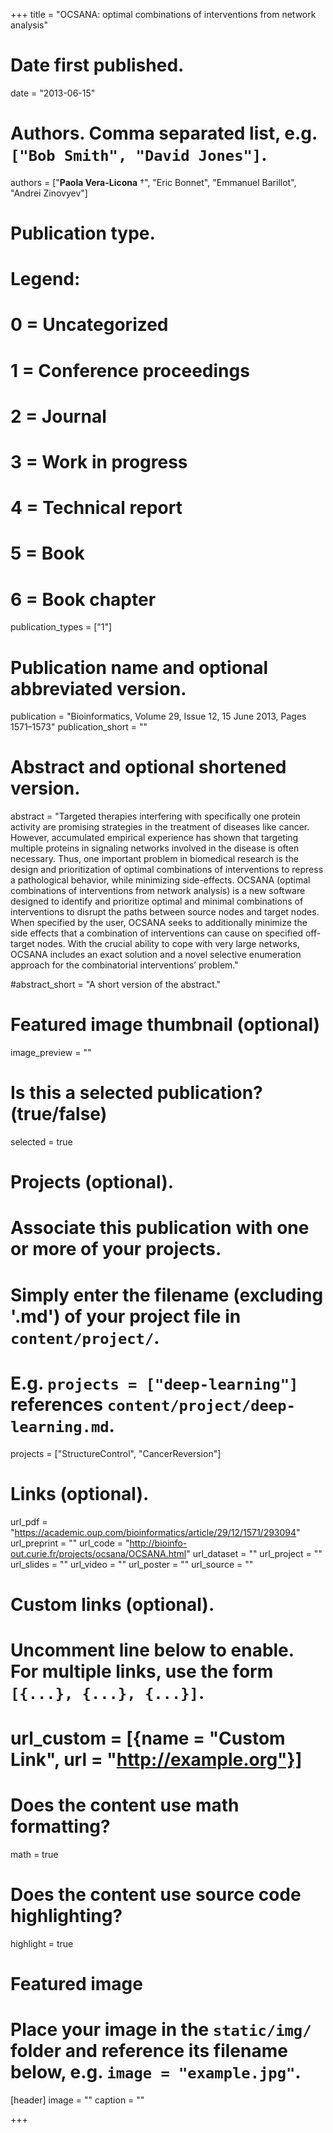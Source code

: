 +++
title = "OCSANA: optimal combinations of interventions from network analysis"

# Date first published.
date = "2013-06-15"

# Authors. Comma separated list, e.g. `["Bob Smith", "David Jones"]`.
authors = ["__Paola Vera-Licona__ &dagger;", "Eric Bonnet", "Emmanuel Barillot", "Andrei Zinovyev"]

# Publication type.
# Legend:
# 0 = Uncategorized
# 1 = Conference proceedings
# 2 = Journal
# 3 = Work in progress
# 4 = Technical report
# 5 = Book
# 6 = Book chapter
publication_types = ["1"]

# Publication name and optional abbreviated version.
publication = "Bioinformatics, Volume 29, Issue 12, 15 June 2013, Pages 1571–1573"
publication_short = ""

# Abstract and optional shortened version.
abstract = "Targeted therapies interfering with specifically one protein activity are promising strategies in the treatment of diseases like cancer. However, accumulated empirical experience has shown that targeting multiple proteins in signaling networks involved in the disease is often necessary. Thus, one important problem in biomedical research is the design and prioritization of optimal combinations of interventions to repress a pathological behavior, while minimizing side-effects. OCSANA (optimal combinations of interventions from network analysis) is a new software designed to identify and prioritize optimal and minimal combinations of interventions to disrupt the paths between source nodes and target nodes. When specified by the user, OCSANA seeks to additionally minimize the side effects that a combination of interventions can cause on specified off-target nodes. With the crucial ability to cope with very large networks, OCSANA includes an exact solution and a novel selective enumeration approach for the combinatorial interventions’ problem."

#abstract_short = "A short version of the abstract."

# Featured image thumbnail (optional)
image_preview = ""

# Is this a selected publication? (true/false)
selected = true

# Projects (optional).
#   Associate this publication with one or more of your projects.
#   Simply enter the filename (excluding '.md') of your project file in `content/project/`.
#   E.g. `projects = ["deep-learning"]` references `content/project/deep-learning.md`.
projects = ["StructureControl", "CancerReversion"]

# Links (optional).
url_pdf = "https://academic.oup.com/bioinformatics/article/29/12/1571/293094"
url_preprint = ""
url_code = "http://bioinfo-out.curie.fr/projects/ocsana/OCSANA.html"
url_dataset = ""
url_project = ""
url_slides = ""
url_video = ""
url_poster = ""
url_source = ""

# Custom links (optional).
#   Uncomment line below to enable. For multiple links, use the form `[{...}, {...}, {...}]`.
# url_custom = [{name = "Custom Link", url = "http://example.org"}]

# Does the content use math formatting?
math = true

# Does the content use source code highlighting?
highlight = true

# Featured image
# Place your image in the `static/img/` folder and reference its filename below, e.g. `image = "example.jpg"`.
[header]
image = ""
caption = ""

+++